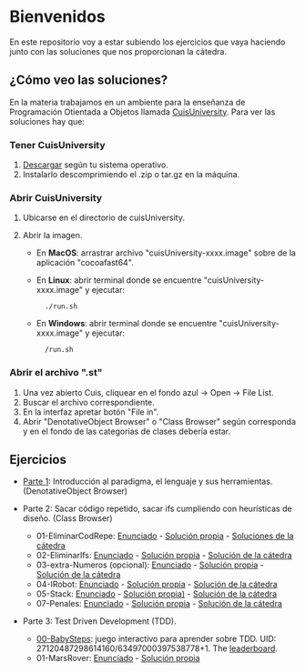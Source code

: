 # Bienvenidos

En este repositorio voy a estar subiendo los ejercicios que vaya haciendo junto con las soluciones que nos proporcionan la cátedra.

## ¿Cómo veo las soluciones?

En la materia trabajamos en un ambiente para la enseñanza de Programación Otientada a Objetos llamada [CuisUniversity](https://www.isw2.com.ar/cuisuniversity). Para ver las soluciones hay que:

### Tener CuisUniversity 

1. [Descargar](https://sites.google.com/view/cuis-university/descargas?authuser=0) según tu sistema operativo. 
2. Instalarlo descomprimiendo el .zip o tar.gz en la máquina.

### Abrir CuisUniversity

1. Ubicarse en el directorio de cuisUniversity.
2. Abrir la imagen.
    
    * En **MacOS**: arrastrar archivo "cuisUniversity-xxxx.image" sobre de la aplicación "cocoafast64".
    * En **Linux**: abrir terminal donde se encuentre "cuisUniversity-xxxx.image" y ejecutar:

            ./run.sh 

    * En **Windows**: abrir terminal donde se encuentre "cuisUniversity-xxxx.image" y ejecutar:

            /run.sh

### Abrir el archivo ".st"

1. Una vez abierto Cuis, cliquear en el fondo azul -> Open -> File List.
2. Buscar el archivo correspondiente.
3. En la interfaz apretar botón "File in".
4. Abrir "DenotativeObject Browser" o "Class Browser" según corresponda y en el fondo de las categorias de clases debería estar.

## Ejercicios

* [Parte 1](/Ejercicios/Parte1/): Introducción al paradigma, el lenguaje y sus herramientas. (DenotativeObject Browser)
* Parte 2: Sacar código repetido, sacar ifs cumpliendo con heurísticas de diseño. (Class Browser)

    * 01-EliminarCodRepe: [Enunciado](/Ejercicios/Parte2/01-eliminarCodRep/README.md) - [Solución propia](/Ejercicios/Parte2/01-eliminarCodRep/CodigoRepetido-Ejercicio.st) - [Soluciones de la cátedra](/Ejercicios/Parte2/01-eliminarCodRep/sol-catedra/)
    * 02-EliminarIfs: [Enunciado](/Ejercicios/Parte2/02-eliminarIfs/Consigna.txt) - [Solución propia](/Ejercicios/Parte2/02-eliminarIfs/) - [Solución de la cátedra](/Ejercicios/Parte2/02-eliminarIfs/sol-catedra/) 
    * 03-extra-Numeros (opcional): [Enunciado]() - [Solución propia]() - [Solución de la cátedra]()
    * 04-IRobot: [Enunciado](/Ejercicios/Parte2/04-IRobot/IRobot-Enunciado.md) - [Solución propia]() - [Solución de la cátedra](/Ejercicios/Parte2/04-IRobot/IRobot-Solucion.st)
    * 05-Stack: [Enunciado](/Ejercicios/Parte2/05-stack/) - [Solución propia)](/Ejercicios/Parte2/05-stack/Stack-Exercise-metaprog.st) - [Solución de la cátedra]()
    * 07-Penales: [Enunciado](/Ejercicios/Parte2/07-penales/Enunciado.pdf) - [Solución propia](/Ejercicios/Parte2/07-penales/Penales-SinIfs.st) - [Solución de la cátedra]()

* Parte 3: Test Driven Development (TDD).
    
    * [00-BabySteps](): juego interactivo para aprender sobre TDD. UID: 27120487298614160/63497000397538778+1. The [leaderboard](http://babysteps.isw2.com.ar/).
    * 01-MarsRover: [Enunciado](/Ejercicios/Parte3/01-MarsRover/MarsRover-Enunciado.pdf) - [Solución propia](/Ejercicios/Parte3/01-MarsRover/MarsRover.st)